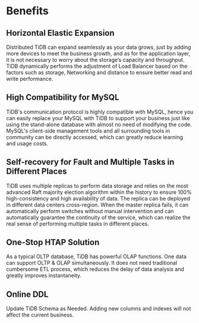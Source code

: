 # Benefits
## Horizontal Elastic Expansion
Distributed TiDB can expand seamlessly as your data grows, just by adding more devices to meet the business growth, and as for the application layer, it is not necessary to worry about the storage’s capacity and throughput. TiDB dynamically performs the adjustment of Load Balancer based on the factors such as storage, Networking and distance to ensure better read and write performance.

## High Compatibility for MySQL
TiDB's communication protocol is highly compatible with MySQL, hence you can easily replace your MySQL with TiDB to support your business just like using the stand-alone database with almost no need of modifying the code. MySQL's client-side management tools and all surrounding tools in community can be directly accessed, which can greatly reduce learning and usage costs.

## Self-recovery for Fault and Multiple Tasks in Different Places
TiDB uses multiple replicas to perform data storage and relies on the most advanced Raft majority election algorithm within the history to ensure 100% high-consistency and high availability of data. The replica can be deployed in different data centers cross-region. When the master replica fails, it can automatically perform switches without manual intervention and can automatically guarantee the continuity of the service, which can realize the real sense of performing multiple tasks in different places.

## One-Stop HTAP Solution
As a typical OLTP database, TiDB has powerful OLAP functions. One data can support OLTP & OLAP simultaneously. It does not need traditional cumbersome ETL process, which reduces the delay of data analysis and greatly improves instantaneity.

## Online DDL
Update TiDB Schema as Needed. Adding new columns and indexes will not affect the current business.